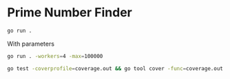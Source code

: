 # Prime Number Finder

```bash
go run .
```

With parameters
```bash
go run . -workers=4 -max=100000
```

```bash
go test -coverprofile=coverage.out && go tool cover -func=coverage.out
```